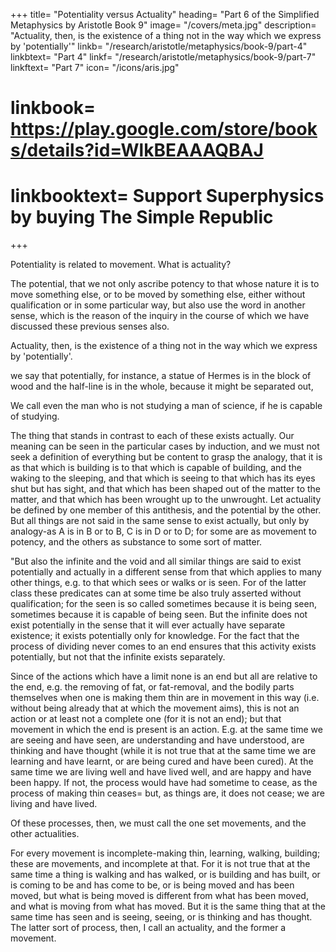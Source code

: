 +++
title= "Potentiality versus Actuality"
heading= "Part 6 of the Simplified Metaphysics by Aristotle Book 9"
image= "/covers/meta.jpg"
description= "Actuality, then, is the existence of a thing not in the way which we express by 'potentially'"
linkb= "/research/aristotle/metaphysics/book-9/part-4"
linkbtext= "Part 4"
linkf= "/research/aristotle/metaphysics/book-9/part-7"
linkftext= "Part 7"
icon= "/icons/aris.jpg"
# linkbook= https://play.google.com/store/books/details?id=WlkBEAAAQBAJ
# linkbooktext= Support Superphysics by buying The Simple Republic
+++


Potentiality is related to movement. What is actuality?

The potential, that we not only ascribe potency to that whose nature it is to move something else, or to be moved by something else, either without qualification or in some particular way, but also use the word in another sense, which is the reason of the inquiry in the course of which we have discussed these previous senses also. 

Actuality, then, is the existence of a thing not in the way which we express by 'potentially'. 

we say that potentially, for instance, a statue of Hermes is in the block of wood and the half-line is in the whole, because it might be separated out, 

We call even the man who is not studying a man of science, if he is capable of studying. 

The thing that stands in contrast to each of these exists actually. Our meaning can be seen in the particular cases by induction, and we must not seek a definition of everything but be content to grasp the analogy, that it is as that which is building is to that which is capable of building, and the waking to the sleeping, and that which is seeing to that which has its eyes shut but has sight, and that which has been shaped out of the matter to the matter, and that which has been wrought up to the unwrought. Let actuality be defined by one member of this antithesis, and the potential by the other. But all things are not said in the same sense to exist actually, but only by analogy-as A is in B or to B, C is in D or to D; for some are as movement to potency, and the others as substance to some sort of matter.

"But also the infinite and the void and all similar things are said to exist potentially and actually in a different sense from that which applies to many other things, e.g. to that which sees or walks or is seen. For of the latter class these predicates can at some time be also truly asserted without qualification; for the seen is so called sometimes because it is being seen, sometimes because it is capable of being seen. But the infinite does not exist potentially in the sense that it will ever actually have separate existence; it exists potentially only for knowledge. For the fact that the process of dividing never comes to an end ensures that this activity exists potentially, but not that the infinite exists separately.

Since of the actions which have a limit none is an end but all are relative to the end, e.g. the removing of fat, or fat-removal, and the bodily parts themselves when one is making them thin are in movement in this way (i.e. without being already that at which the movement aims), this is not an action or at least not a complete one (for it is not an end); but that movement in which the end is present is an action. E.g. at the same time we are seeing and have seen, are understanding and have understood, are thinking and have thought (while it is not true that at the same time we are learning and have learnt, or are being cured and have been cured). At the same time we are living well and have lived well, and are happy and have been happy. If not, the process would have had sometime to cease, as the process of making thin ceases= but, as things are, it does not cease; we are living and have lived. 

Of these processes, then, we must call the one set movements, and the other actualities. 

For every movement is incomplete-making thin, learning, walking, building; these are movements, and incomplete at that. For it is not true that at the same time a thing is walking and has walked, or is building and has built, or is coming to be and has come to be, or is being moved and has been moved, but what is being moved is different from what has been moved, and what is moving from what has moved. But it is the same thing that at the same time has seen and is seeing, seeing, or is thinking and has thought. The latter sort of process, then, I call an actuality, and the former a movement.

